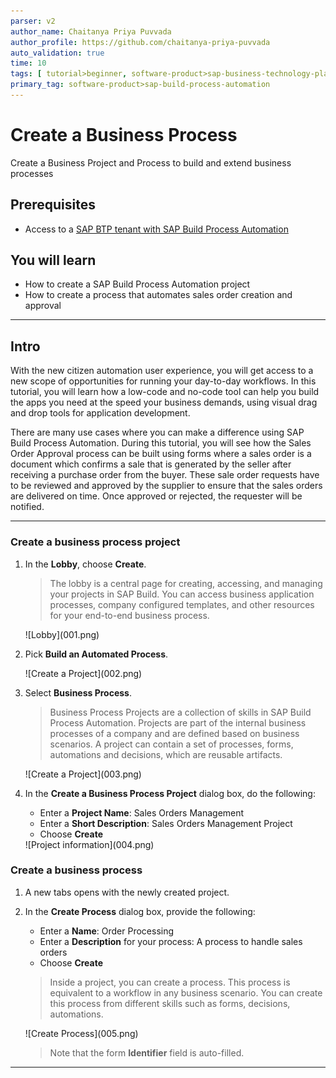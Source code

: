 ```yaml
---
parser: v2
author_name: Chaitanya Priya Puvvada
author_profile: https://github.com/chaitanya-priya-puvvada
auto_validation: true
time: 10
tags: [ tutorial>beginner, software-product>sap-business-technology-platform, tutorial>free-tier ]
primary_tag: software-product>sap-build-process-automation
---
```


# Create a Business Process
<!-- description --> Create a Business Project and Process to build and extend business processes

## Prerequisites
 - Access to a [SAP BTP tenant with SAP Build Process Automation](spa-subscribe-booster)


## You will learn
  - How to create a SAP Build Process Automation project
  - How to create a process that automates sales order creation and approval

---

## Intro
With the new citizen automation user experience, you will get access to a new scope of opportunities for running your day-to-day workflows. In this tutorial, you will learn how a low-code and no-code tool can help you build the apps you need at the speed your business demands, using visual drag and drop tools for application development.

There are many use cases where you can make a difference using SAP Build Process Automation. During this tutorial, you will see how the Sales Order Approval process can be built using forms where a sales order is a document which confirms a sale that is generated by the seller after receiving a purchase order from the buyer. These sale order requests have to be reviewed and approved by the supplier to ensure that the sales orders are delivered on time. Once approved or rejected, the requester will be notified.

---

### Create a business process project


1. In the **Lobby**, choose **Create**.

    > The lobby is a central page for creating, accessing, and managing your projects in SAP Build. You can access business application processes, company configured templates, and other resources for your end-to-end business process.

    <!-- border -->![Lobby](001.png)

2. Pick **Build an Automated Process**.

    <!-- border -->![Create a Project](002.png)

3. Select **Business Process**.

    > Business Process Projects are a collection of skills in SAP Build Process Automation. Projects are part of the internal business processes of a company and are defined based on business scenarios. A project can contain a set of processes, forms, automations and decisions, which are reusable artifacts.

    <!-- border -->![Create a Project](003.png)


4. In the **Create a Business Process Project** dialog box, do the following:
   
    - Enter a **Project Name**: Sales Orders Management
    - Enter a **Short Description**: Sales Orders Management Project
    - Choose **Create**

    <!-- border -->![Project information](004.png)


### Create a business process


1. A new tabs opens with the newly created project.

2. In the **Create Process** dialog box, provide the following:
   
    - Enter a **Name**: Order Processing
    - Enter a **Description** for your process: A process to handle sales orders
    - Choose **Create**

    > Inside a project, you can create a process. This process is equivalent to a workflow in any business scenario. You can create this process from different skills such as forms, decisions, automations.

    <!-- border -->![Create Process](005.png)

    > Note that the form **Identifier** field is auto-filled.


---
